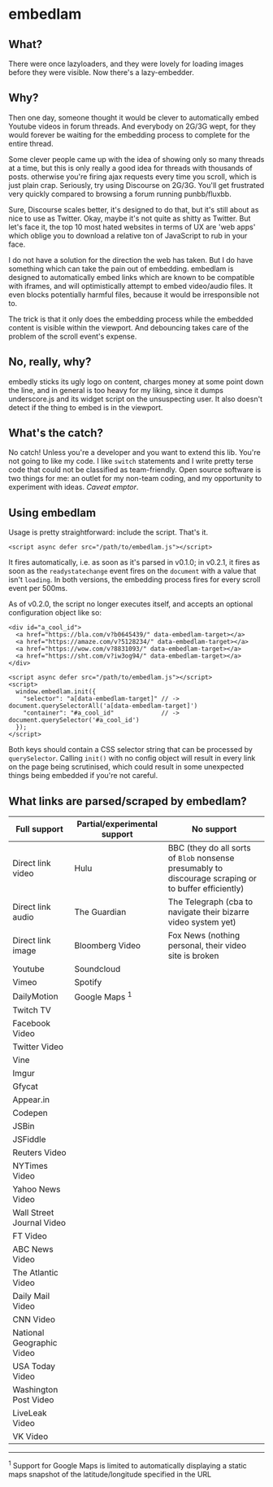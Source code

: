 # embedlam

## What?
There were once lazyloaders, and they were lovely for loading images before they were visible. Now there's a lazy-embedder.

## Why?
Then one day, someone thought it would be clever to automatically embed Youtube videos in forum threads. And everybody on 2G/3G wept, for they would forever be waiting for the embedding process to complete for the entire thread.

Some clever people came up with the idea of showing only so many threads at a time, but this is only really a good idea for threads with thousands of posts. otherwise you're firing ajax requests every time you scroll, which is just plain crap. Seriously, try using Discourse on 2G/3G. You'll get frustrated very quickly compared to browsing a forum running punbb/fluxbb.

Sure, Discourse scales better, it's designed to do that, but it's still about as nice to use as Twitter. Okay, maybe it's not quite as shitty as Twitter. But let's face it, the top 10 most hated websites in terms of UX are 'web apps' which oblige you to download a relative ton of JavaScript to rub in your face.

I do not have a solution for the direction the web has taken. But I do have something which can take the pain out of embedding. embedlam is designed to automatically embed links which are known to be compatible with iframes, and will optimistically attempt to embed video/audio files. It even blocks potentially harmful files, because it would be irresponsible not to.

The trick is that it only does the embedding process while the embedded content is visible within the viewport. And debouncing takes care of the problem of the scroll event's expense.

## No, really, why?
embedly sticks its ugly logo on content, charges money at some point down the line, and in general is too heavy for my liking, since it dumps underscore.js and its widget script on the unsuspecting user. It also doesn't detect if the thing to embed is in the viewport.  

## What's the catch? 
No catch! Unless you're a developer and you want to extend this lib. You're not going to like my code. I like `switch` statements and I write pretty terse code that could not be classified as team-friendly. Open source software is two things for me: an outlet for my non-team coding, and my opportunity to experiment with ideas. *Caveat emptor*.

## Using embedlam
Usage is pretty straightforward: include the script. That's it.

    <script async defer src="/path/to/embedlam.js"></script>

It fires automatically, i.e. as soon as it's parsed in v0.1.0; in v0.2.1, it fires as soon as the `readystatechange` event fires on the `document` with a value that isn't `loading`. In both versions, the embedding process fires for every scroll event per 500ms.

As of v0.2.0, the script no longer executes itself, and accepts an optional configuration object like so:

    <div id="a_cool_id">
      <a href="https://bla.com/v?b0645439/" data-embedlam-target></a>
      <a href="https://amaze.com/v?5128234/" data-embedlam-target></a>
      <a href="https://wow.com/v?8831093/" data-embedlam-target></a>
      <a href="https://sht.com/v?iw3og94/" data-embedlam-target></a>
    </div>
    
    <script async defer src="/path/to/embedlam.js"></script>
    <script>
      window.embedlam.init({
        "selector": "a[data-embedlam-target]" // -> document.querySelectorAll('a[data-embedlam-target]')
        "container": "#a_cool_id"             // -> document.querySelector('#a_cool_id')
      });
    </script>

Both keys should contain a CSS selector string that can be processed by `querySelector`. Calling `init()` with no config object will result in every link on the page being scrutinised, which could result in some unexpected things being embedded if you're not careful.

## What links are parsed/scraped by embedlam?

Full support | Partial/experimental support | No support |
|------------|------------------------------|------------|
| Direct link video | Hulu | BBC (they do all sorts of `Blob` nonsense presumably to discourage scraping or to buffer efficiently) |
| Direct link audio | The Guardian | The Telegraph (cba to navigate their bizarre video system yet) |
| Direct link image | Bloomberg Video | Fox News (nothing personal, their video site is broken |
| Youtube | Soundcloud | |
| Vimeo | Spotify | |
| DailyMotion | Google Maps <sup>1</sup> | |
| Twitch TV | | |
| Facebook Video | | |
| Twitter Video | | |
| Vine | | |
| Imgur | | |
| Gfycat | | |
| Appear.in | | |
| Codepen | | |
| JSBin | | |
| JSFiddle | | |
| Reuters Video | | |
| NYTimes Video | | |
| Yahoo News Video | | |
| Wall Street Journal Video | | |
| FT Video | | |
| ABC News Video | | |
| The Atlantic Video | | |
| Daily Mail Video | | |
| CNN Video | | |
| National Geographic Video | | |
| USA Today Video | | |
| Washington Post Video | | |
| LiveLeak Video | | |
| VK Video | | |

-------

<sup>1</sup> Support for Google Maps is limited to automatically displaying a static maps snapshot of the latitude/longitude specified in the URL
